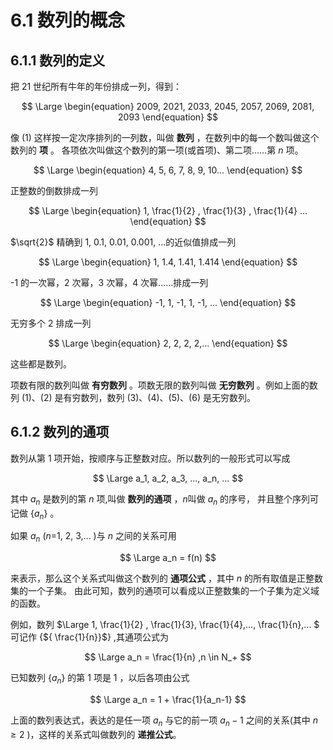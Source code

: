 # 6.1 数列的概念

## 6.1.1 数列的定义

把 21 世纪所有牛年的年份排成一列，得到：

$$
\Large
\begin{equation}
  2009, 2021, 2033, 2045, 2057, 2069, 2081, 2093
\end{equation}
$$

像 (1) 这样按一定次序排列的一列数，叫做 **数列** ，在数列中的每一个数叫做这个数列的 **项** 。
各项依次叫做这个数列的第一项(或首项)、第二项……第 $n$ 项。

$$
\Large
\begin{equation}
  4, 5, 6, 7, 8, 9, 10...
\end{equation}
$$

正整数的倒数排成一列

$$
\Large
\begin{equation}
1, \frac{1}{2} , \frac{1}{3} , \frac{1}{4} ... 
\end{equation}
$$

$\sqrt{2}$ 精确到 1, 0.1, 0.01, 0.001, ...的近似值排成一列

$$
\Large
\begin{equation}
1, 1.4, 1.41, 1.414
\end{equation}
$$

-1 的一次幂，2 次幂，3 次幂，4 次幂……排成一列

$$
\Large
\begin{equation}
-1, 1, -1, 1, -1, ...
\end{equation}
$$

无穷多个 2 排成一列

$$
\Large
\begin{equation}
2, 2, 2, 2,...
\end{equation}
$$

这些都是数列。

项数有限的数列叫做 **有穷数列** 。项数无限的数列叫做 **无穷数列** 。例如上面的数列 (1)、(2) 是有穷数列，数列 (3)、(4)、(5)、(6) 是无穷数列。

##  6.1.2 数列的通项

  数列从第 1 项开始，按顺序与正整数对应。所以数列的一般形式可以写成

$$
\Large
a_1, a_2, a_3, ..., a_n, ...
$$

其中 $a_n$ 是数列的第 $n$ 项,叫做 **数列的通项** ，$n$叫做 $a_n$ 的序号，
并且整个序列可记做 {$a_n$} 。

如果 $a_n$ ($n$=1, 2, 3,... )与 $n$ 之间的关系可用

$$
\Large
a_n = f(n)
$$

来表示，那么这个关系式叫做这个数列的 **通项公式** ，其中 $n$ 的所有取值是正整数集的一个子集。
由此可知，数列的通项可以看成以正整数集的一个子集为定义域的函数。

例如，数列 $\Large  1,  \frac{1}{2} , \frac{1}{3}, \frac{1}{4},...,  \frac{1}{n},... $
可记作 {${ \frac{1}{n}}$} ,其通项公式为

$$
\Large
a_n = \frac{1}{n} ,n \in N_+
$$

已知数列 {$a_n$} 的第 1 项是 1 ，以后各项由公式

$$
\Large
a_n = 1 + \frac{1}{a_n-1}
$$

上面的数列表达式，表达的是任一项 $a_n$ 与它的前一项 $a_n-1$ 之间的关系(其中 $n \ge 2$ )，这样的关系式叫做数列的 **递推公式**。









